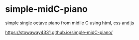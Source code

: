 # simple-midC-piano
simple single octave piano from midlle C using html, css and js 

https://stowaway4331.github.io/simple-midC-piano/
